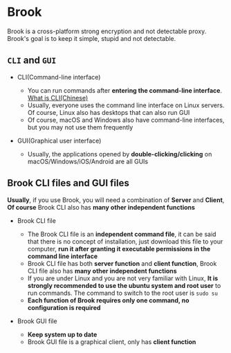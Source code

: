# Brook

Brook is a cross-platform strong encryption and not detectable proxy. Brook's goal is to keep it simple, stupid and not detectable.

## `CLI` and `GUI`

-   CLI(Command-line interface)

    -   You can run commands after **entering the command-line interface**. [What is CLI(Chinese)](https://talks.txthinking.com/)
    -   Usually, everyone uses the command line interface on Linux servers. Of course, Linux also has desktops that can also run GUI
    -   Of course, macOS and Windows also have command-line interfaces, but you may not use them frequently

-   GUI(Graphical user interface)

    -   Usually, the applications opened by **double-clicking/clicking** on macOS/Windows/iOS/Android are all GUIs

## Brook CLI files and GUI files

**Usually**, if you use Brook, you will need a combination of **Server** and **Client**, **Of course** Brook CLI also has **many other independent functions**

-   Brook CLI file

    -   The Brook CLI file is an **independent command file**, it can be said that there is no concept of installation, just download this file to your computer, **run it after granting it executable permissions in the command line interface**
    -   Brook CLI file has both **server function** and **client function**, Brook CLI file also has **many other independent functions**
    -   If you are under Linux and you are not very familiar with Linux, **It is strongly recommended to use the ubuntu system and root user** to run commands. The command to switch to the root user is `sudo su`
    -   **Each function of Brook requires only one command, no configuration is required**

-   Brook GUI file

    -   **Keep system up to date**
    -   Brook GUI file is a graphical client, only has **client function**

